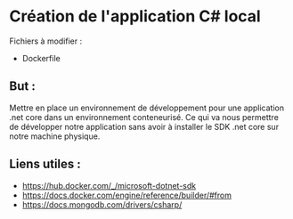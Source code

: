 # Création de l'application C# local

Fichiers à modifier :
- Dockerfile

## But :
Mettre en place un environnement de développement pour une application .net core dans un environnement conteneurisé. Ce qui va nous permettre de développer notre application sans avoir à installer le SDK .net core sur notre machine physique.

## Liens utiles :
- https://hub.docker.com/_/microsoft-dotnet-sdk
- https://docs.docker.com/engine/reference/builder/#from
- https://docs.mongodb.com/drivers/csharp/


